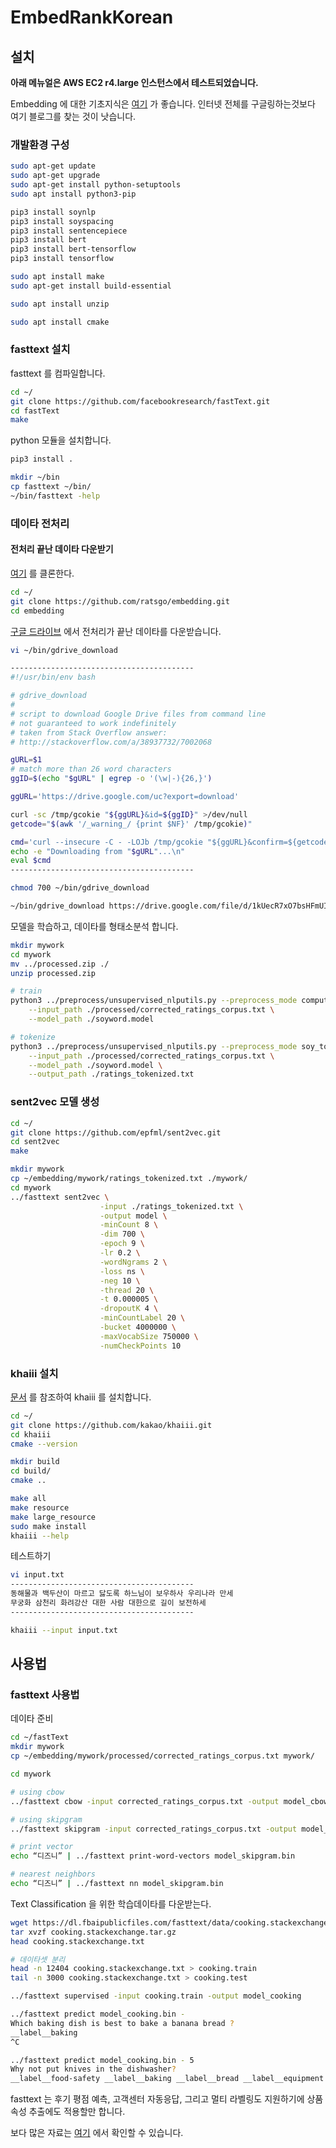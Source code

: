 # EmbedRankKorean

## 설치

**아래 메뉴얼은 AWS EC2 r4.large 인스턴스에서 테스트되었습니다.**

Embedding 에 대한 기초지식은 [여기](https://ratsgo.github.io/embedding/) 가 좋습니다. 인터넷 전체를 구글링하는것보다 여기 블로그를 찾는 것이 낫습니다.

### 개발환경 구성

```sh
sudo apt-get update
sudo apt-get upgrade
sudo apt-get install python-setuptools
sudo apt install python3-pip

pip3 install soynlp
pip3 install soyspacing
pip3 install sentencepiece
pip3 install bert
pip3 install bert-tensorflow
pip3 install tensorflow

sudo apt install make
sudo apt-get install build-essential

sudo apt install unzip

sudo apt install cmake
```

### fasttext 설치

fasttext 를 컴파일합니다.

``` sh
cd ~/
git clone https://github.com/facebookresearch/fastText.git
cd fastText
make
```

python 모듈을 설치합니다.

```sh
pip3 install .
```

```sh
mkdir ~/bin
cp fasttext ~/bin/
~/bin/fasttext -help
```

### 데이타 전처리

#### 전처리 끝난 데이타 다운받기

[여기](https://github.com/ratsgo/embedding) 를 클론한다.

```sh
cd ~/
git clone https://github.com/ratsgo/embedding.git
cd embedding
```

[구글 드라이브](https://drive.google.com/file/d/1kUecR7xO7bsHFmUI6AExtY5u2XXlObOG/view) 에서 전처리가 끝난 데이타를 다운받습니다.

```sh
vi ~/bin/gdrive_download

-----------------------------------------
#!/usr/bin/env bash

# gdrive_download
#
# script to download Google Drive files from command line
# not guaranteed to work indefinitely
# taken from Stack Overflow answer:
# http://stackoverflow.com/a/38937732/7002068

gURL=$1
# match more than 26 word characters
ggID=$(echo "$gURL" | egrep -o '(\w|-){26,}')

ggURL='https://drive.google.com/uc?export=download'

curl -sc /tmp/gcokie "${ggURL}&id=${ggID}" >/dev/null
getcode="$(awk '/_warning_/ {print $NF}' /tmp/gcokie)"

cmd='curl --insecure -C - -LOJb /tmp/gcokie "${ggURL}&confirm=${getcode}&id=${ggID}"'
echo -e "Downloading from "$gURL"...\n"
eval $cmd
-----------------------------------------

chmod 700 ~/bin/gdrive_download

~/bin/gdrive_download https://drive.google.com/file/d/1kUecR7xO7bsHFmUI6AExtY5u2XXlObOG
```

모델을 학습하고, 데이타를 형태소분석 합니다.

```sh
mkdir mywork
cd mywork
mv ../processed.zip ./
unzip processed.zip

# train
python3 ../preprocess/unsupervised_nlputils.py --preprocess_mode compute_soy_word_score \
    --input_path ./processed/corrected_ratings_corpus.txt \
    --model_path ./soyword.model

# tokenize
python3 ../preprocess/unsupervised_nlputils.py --preprocess_mode soy_tokenize \
    --input_path ./processed/corrected_ratings_corpus.txt \
    --model_path ./soyword.model \
    --output_path ./ratings_tokenized.txt
```

### sent2vec 모델 생성

```sh
cd ~/
git clone https://github.com/epfml/sent2vec.git
cd sent2vec
make

mkdir mywork
cp ~/embedding/mywork/ratings_tokenized.txt ./mywork/
cd mywork
../fasttext sent2vec \
                    -input ./ratings_tokenized.txt \
                    -output model \
                    -minCount 8 \
                    -dim 700 \
                    -epoch 9 \
                    -lr 0.2 \
                    -wordNgrams 2 \
                    -loss ns \
                    -neg 10 \
                    -thread 20 \
                    -t 0.000005 \
                    -dropoutK 4 \
                    -minCountLabel 20 \
                    -bucket 4000000 \
                    -maxVocabSize 750000 \
                    -numCheckPoints 10
```

### khaiii 설치

[문서](https://github.com/kakao/khaiii/wiki/%EB%B9%8C%EB%93%9C-%EB%B0%8F-%EC%84%A4%EC%B9%98) 를 참조하여 khaiii 를 설치합니다.

```sh
cd ~/
git clone https://github.com/kakao/khaiii.git
cd khaiii
cmake --version

mkdir build
cd build/
cmake ..

make all
make resource
make large_resource
sudo make install
khaiii --help
```

테스트하기

```sh
vi input.txt
-----------------------------------------
동해물과 백두산이 마르고 닳도록 하느님이 보우하사 우리나라 만세
무궁화 삼천리 화려강산 대한 사람 대한으로 길이 보전하세
-----------------------------------------

khaiii --input input.txt
```

## 사용법

### fasttext 사용법

데이타 준비

```sh
cd ~/fastText
mkdir mywork
cp ~/embedding/mywork/processed/corrected_ratings_corpus.txt mywork/
```

```sh
cd mywork

# using cbow
../fasttext cbow -input corrected_ratings_corpus.txt -output model_cbow

# using skipgram
../fasttext skipgram -input corrected_ratings_corpus.txt -output model_skipgram

# print vector
echo “디즈니” | ../fasttext print-word-vectors model_skipgram.bin

# nearest neighbors
echo “디즈니” | ../fasttext nn model_skipgram.bin
```

Text Classification 을 위한 학습데이타를 다운받는다.

```sh
wget https://dl.fbaipublicfiles.com/fasttext/data/cooking.stackexchange.tar.gz
tar xvzf cooking.stackexchange.tar.gz
head cooking.stackexchange.txt

# 데이타셋 분리
head -n 12404 cooking.stackexchange.txt > cooking.train
tail -n 3000 cooking.stackexchange.txt > cooking.test
```

```sh
../fasttext supervised -input cooking.train -output model_cooking
```

```sh
../fasttext predict model_cooking.bin -
Which baking dish is best to bake a banana bread ?
__label__baking
^C

../fasttext predict model_cooking.bin - 5
Why not put knives in the dishwasher?
__label__food-safety __label__baking __label__bread __label__equipment __label__substitutions
```

fasttext 는 후기 평점 예측, 고객센터 자동응답, 그리고 멀티 라벨링도 지원하기에 상품 속성 추출에도 적용할만 합니다.

보다 많은 자료는 [여기](https://github.com/facebookresearch/fastText/tree/master/docs) 에서 확인할 수 있습니다.
